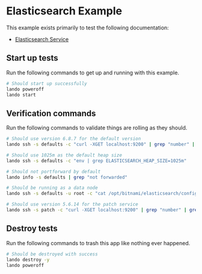 Elasticsearch Example
=====================

This example exists primarily to test the following documentation:

* [Elasticsearch Service](https://docs.devwithlando.io/tutorials/elasticsearch.html)

Start up tests
--------------

Run the following commands to get up and running
with this example.

```bash
# Should start up successfully
lando poweroff
lando start
```

Verification commands
---------------------

Run the following commands to validate things are rolling as they should.

```bash
# Should use version 6.8.7 for the default version
lando ssh -s defaults -c "curl -XGET localhost:9200" | grep "number" | grep "7.6.1"

# Should use 1025m as the default heap size
lando ssh -s defaults -c "env | grep ELASTICSEARCH_HEAP_SIZE=1025m"

# Should not portforward by default
lando info -s defaults | grep "not forwarded"

# Should be running as a data node
lando ssh -s defaults -u root -c "cat /opt/bitnami/elasticsearch/config/elasticsearch.yml" | grep "data: true"

# Should use version 5.6.14 for the patch service
lando ssh -s patch -c "curl -XGET localhost:9200" | grep "number" | grep 7.6.2
```

Destroy tests
-------------

Run the following commands to trash this app like nothing ever happened.

```bash
# Should be destroyed with success
lando destroy -y
lando poweroff
```

